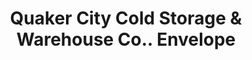 ---
doi: 10.7916/D85F03ZV
date_other: '1891'
date_other_textual: '1891'
form: printed ephemera
genre:
- Envelopes
name:
- Quaker City Cold Storage & Warehouse Co.
object_in_context_url: https://biggert.cul.columbia.edu/items/view/ave_biggert_01441
subject_hierarchical_geographic:
- Philadelphia, Pennsylvania, United States
subject_name:
- Quaker City Cold Storage & Warehouse Co.
title: Quaker City Cold Storage & Warehouse Co.. Envelope
sort_title: Quaker City Cold Storage & Warehouse Co.. Envelope
call_number: ave_biggert_01441
coordinates:
- 40.00944444444445,-75.13333333333334
pid: ave_biggert_01441
identifiers: ave_biggert_01441
thumbnail: https://derivativo-1.library.columbia.edu/iiif/2/ldpd:344616/full/!256,256/0/native.jpg
permalink: "/items/ave_biggert_01441/"
layout: iiif-image-page
---